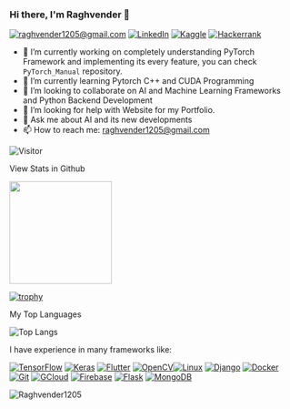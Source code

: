 ### Hi there, I'm Raghvender 👋
<a href="mailto:raghvender1205@gmail.com">![raghvender1205@gmail.com](https://img.shields.io/badge/Gmail-D14836?style=for-the-badge&logo=gmail&logoColor=white)</a> <a href="https://www.linkedin.com/in/raghvender-changotra">![LinkedIn](https://img.shields.io/badge/LinkedIn-0077B5?style=for-the-badge&logo=linkedin&logoColor=white)</a> <a href="https://www.kaggle.com/raghvender/account">![Kaggle](https://img.shields.io/badge/Kaggle-20BEFF?style=for-the-badge&logo=Kaggle&logoColor=white)</a> <a href="https://www.hackerrank.com/Raghvender">![Hackerrank](https://img.shields.io/badge/-Hackerrank-2EC866?style=for-the-badge&logo=HackerRank&logoColor=white)</a>


- 🔭 I’m currently working on completely understanding PyTorch Framework and implementing its every feature, you can check ```PyTorch_Manual``` repository. 
- 🌱 I’m currently learning Pytorch C++ and CUDA Programming
- 👯 I’m looking to collaborate on AI and Machine Learning Frameworks and Python Backend Development
- 🤔 I’m looking for help with Website for my Portfolio.
- 💬 Ask me about AI and its new developments
- 📫 How to reach me: raghvender1205@gmail.com

![Visitor](https://visitor-badge.laobi.icu/badge?page_id=Raghvender1205.Raghvender1205)

View Stats in Github

<img height="180em" src="https://github-readme-stats.vercel.app/api?username=Raghvender1205&show_icons=true&hide_border=true&&count_private=true&include_all_commits=true" />

[![trophy](https://github-profile-trophy.vercel.app/?username=Raghvender1205)](https://github.com/ryo-ma/github-profile-trophy)

My Top Languages

![Top Langs](https://github-readme-stats.vercel.app/api/top-langs/?username=Raghvender1205&layout=compact)

I have experience in many frameworks like:

<a href="https://www.tensorflow.org/">![TensorFlow](https://img.shields.io/badge/TensorFlow-FF6F00?style=for-the-badge&logo=TensorFlow&logoColor=white)</a> <a href="https://keras.io/">![Keras](https://img.shields.io/badge/Keras-D00000?style=for-the-badge&logo=Keras&logoColor=white)</a> <a href="https://flutter.dev/">![Flutter](https://img.shields.io/badge/Flutter-02569B?style=for-the-badge&logo=flutter&logoColor=white)</a> <a href="https://opencv.org/">![OpenCV](https://img.shields.io/badge/OpenCV-27338e?style=for-the-badge&logo=OpenCV&logoColor=white)</a><a href="https://ubuntu.com/">![Linux](https://img.shields.io/badge/Linux-FCC624?style=for-the-badge&logo=linux&logoColor=black)</a> <a href="https://www.djangoproject.com/">![Django](https://img.shields.io/badge/Django-092E20?style=for-the-badge&logo=django&logoColor=white)</a> <a href="https://www.docker.com/">![Docker](https://img.shields.io/badge/Docker-2CA5E0?style=for-the-badge&logo=docker&logoColor=white)</a> <a href="https://git-scm.com/">![Git](https://img.shields.io/badge/Git-F05032?style=for-the-badge&logo=git&logoColor=white)</a> <a href="https://cloud.google.com/">![GCloud](https://img.shields.io/badge/Google_Cloud-4285F4?style=for-the-badge&logo=google-cloud&logoColor=white)</a> <a href="https://firebase.google.com/">![Firebase](https://img.shields.io/badge/firebase-ffca28?style=for-the-badge&logo=firebase&logoColor=black)</a> <a href="https://flask.palletsprojects.com/en/2.0.x/">![Flask](https://img.shields.io/badge/Flask-000000?style=for-the-badge&logo=flask&logoColor=white)</a> <a href="https://www.mongodb.com/">![MongoDB](https://img.shields.io/badge/MongoDB-4EA94B?style=for-the-badge&logo=mongodb&logoColor=white)</a>


<p><img align="center" src="https://github-readme-streak-stats.herokuapp.com/?user=Raghvender1205&theme=" alt="Raghvender1205" /></p>

